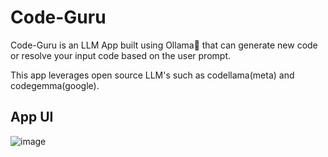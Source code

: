 # Code-Guru

Code-Guru is an LLM App built using Ollama🦙 that can generate new code or resolve your input code based on the user prompt.

This app leverages open source LLM's such as codellama(meta) and codegemma(google).

## App UI

![image](https://github.com/Kartiksood10/Code-Guru/assets/82945071/9ea622ff-6a83-4e58-b0cb-af2ea859f97c)
